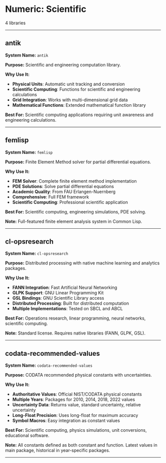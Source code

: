 # Numeric: Scientific

4 libraries

---

## antik

**System Name:** `antik`

**Purpose:** Scientific and engineering computation library.

**Why Use It:**
- **Physical Units**: Automatic unit tracking and conversion
- **Scientific Computing**: Functions for scientific and engineering calculations
- **Grid Integration**: Works with multi-dimensional grid data
- **Mathematical Functions**: Extended mathematical function library

**Best For:** Scientific computing applications requiring unit awareness and engineering calculations.

---


## femlisp

**System Name:** `femlisp`

**Purpose:** Finite Element Method solver for partial differential equations.

**Why Use It:**
- **FEM Solver**: Complete finite element method implementation
- **PDE Solutions**: Solve partial differential equations
- **Academic Quality**: From FAU Erlangen-Nuernberg
- **Comprehensive**: Full FEM framework
- **Scientific Computing**: Professional scientific application

**Best For:** Scientific computing, engineering simulations, PDE solving.

**Note:** Full-featured finite element analysis system in Common Lisp.

---


## cl-opsresearch

**System Name:** `cl-opsresearch`

**Purpose:** Distributed processing with native machine learning and analytics packages.

**Why Use It:**
- **FANN Integration**: Fast Artificial Neural Networking
- **GLPK Support**: GNU Linear Programming Kit
- **GSL Bindings**: GNU Scientific Library access
- **Distributed Processing**: Built for distributed computation
- **Multiple Implementations**: Tested on SBCL and ABCL

**Best For:** Operations research, linear programming, neural networks, scientific computing.

**Note:** Standard license. Requires native libraries (FANN, GLPK, GSL).

---


## codata-recommended-values

**System Name:** `codata-recommended-values`

**Purpose:** CODATA recommended physical constants with uncertainties.

**Why Use It:**
- **Authoritative Values**: Official NIST/CODATA physical constants
- **Multiple Years**: Packages for 2010, 2014, 2018, 2022 values
- **Uncertainty Data**: Returns value, standard uncertainty, relative uncertainty
- **Long-Float Precision**: Uses long-float for maximum accuracy
- **Symbol Macros**: Easy integration as constant values

**Best For:** Scientific computing, physics simulations, unit conversions, educational software.

**Note:** All constants defined as both constant and function. Latest values in main package, historical in year-specific packages.

---


